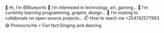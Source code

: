 👋 Hi, I’m @Blueyorto
👀 I’m interested in technology, art, gaming...
🌱 I’m currently learning programming, graphic design...
💞️ I’m looking to collaborate on open-source projects...
📫 How to reach me +254742577993
😄 Pronouns:He
⚡ Fun fact:Singing and dancing


<!---
Blueyorto/Blueyorto is a ✨ special ✨ repository because its `README.md` (this file) appears on your GitHub profile.
You can click the Preview link to take a look at your changes.
--->
